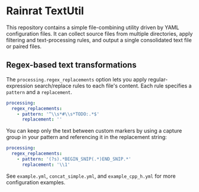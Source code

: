 # Rainrat TextUtil

This repository contains a simple file-combining utility driven by YAML configuration files.
It can collect source files from multiple directories, apply filtering and text-processing
rules, and output a single consolidated text file or paired files.

## Regex-based text transformations

The `processing.regex_replacements` option lets you apply regular-expression search/replace
rules to each file's content. Each rule specifies a `pattern` and a `replacement`.

```yaml
processing:
  regex_replacements:
    - pattern: '^\\s*#\\s*TODO:.*$'
      replacement: ''
```

You can keep only the text between custom markers by using a capture group in
your pattern and referencing it in the replacement string:

```yaml
processing:
  regex_replacements:
    - pattern: '(?s).*BEGIN_SNIP(.*)END_SNIP.*'
      replacement: '\\1'
```

See `example.yml`, `concat_simple.yml`, and `example_cpp_h.yml` for more configuration
examples.
